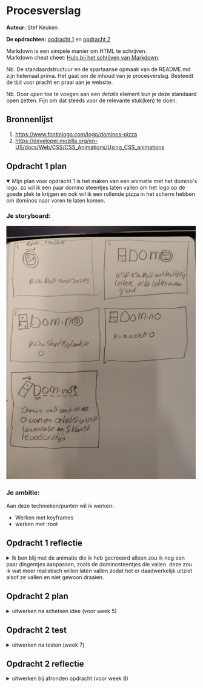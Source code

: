 # Procesverslag
**Auteur:** Stef Keuken

**De opdrachten:** [opdracht 1](Animatie/index.html) en [opdracht 2](opdracht2/index.html)


Markdown is een simpele manier om HTML te schrijven.  
Markdown cheat cheet: [Hulp bij het schrijven van Markdown](https://github.com/adam-p/markdown-here/wiki/Markdown-Cheatsheet).

Nb. De standaardstructuur en de spartaanse opmaak van de README.md zijn helemaal prima. Het gaat om de inhoud van je procesverslag. Besteedt de tijd voor pracht en praal aan je website.

Nb. Door *open* toe te voegen aan een *details* element kun je deze standaard open zetten. Fijn om dat steeds voor de relevante stuk(ken) te doen.



## Bronnenlijst
  1. https://www.fontinlogo.com/logo/dominos-pizza
  2. https://developer.mozilla.org/en-US/docs/Web/CSS/CSS_Animations/Using_CSS_animations



## Opdracht 1 plan

<details open>
  <summary>Mijn plan voor opdracht 1 is het maken van een animatie met het domino's logo. zo wil ik een paar domino steentjes laten vallen om het logo op de goede plek te krijgen en ook wil ik een rollende pizza in het scherm hebben om dominos naar voren te laten komen.</summary>


  ### Je storyboard:
  <img src="readme-images/Storyboard-dominoslogo.jpg" width="500px" alt="storyboard voor opdracht 1">


  ### Je ambitie: 
  Aan deze technieken/punten wil ik werken:
  - Werken met keyframes
  - werken met :root
 
</details>



## Opdracht 1 reflectie

<details>
  <summary>Ik ben blij met de animatie die ik heb gecreeerd alleen zou ik nog een paar dingentjes aanpassen, zoals de dominosteentjes die vallen. deze zou ik wat meer realistisch willen laten vallen zodat het er daadwerkelijk uitziet alsof ze vallen en niet gewoon draaien.</summary>


  ### Je uitkomst - karakteristiek screenshot(s):
  <img src="readme-images/Dominos-final.jpg" width="375px" alt="uitkomst opdracht 1">


  ### Dit ging goed/Heb ik geleerd: 
  Het goed werken met keyframes en animaties is best wel goed gelukt, ook ben ik wat beter geworden in het goed commenten bij mijn css zodat het wat overzichtelijker wordt.

  <img src="readme-images/Dominos-middle.jpg" width="375px" alt="top">


  ### Dit was lastig/Is niet gelukt:
  Realistisch laten vallen van de domino steentjes

  <img src="readme-images/Dominos-start.jpg" width="375px" alt="bummer">
</details>



## Opdracht 2 plan

<details>
  <summary>uitwerken na schetsen idee (voor week 5)</summary>


  ### Je ontwerp:
  <img src="readme-images/dummy-plaatje.svg" width="375px" alt="ontwerp opdracht 2">


  ### Je ambitie: 
  Aan deze technieken/punten wil ik werken:
  - punt 1
  - punt 2
  - nog een punt
  - ...
</details>



## Opdracht 2 test

<details>
  <summary>uitwerken na testen (week 7)</summary>

  Neem minimaal 5 bevindingen op:



  ### Bevinding 1:
  Omschrijving van wat er nog niet orde was (tekst en afbeeding(en)).

  #### oplossing:
  Beschrijving hoe je het hebt hebt opgelost of als het niet gelukt is hoe je het zou oplossen (tekst en afbeeding(en)).



  ### Bevinding 2:
  Omschrijving van wat er nog niet orde was (tekst en afbeeding(en)).

  #### oplossing:
  Beschrijving hoe je het hebt hebt opgelost of als het niet gelukt is hoe je het zou oplossen (tekst en afbeeding(en)).



  ### Bevinding 3:
  ...
</details>



## Opdracht 2 reflectie

<details>
  <summary>uitwerken bij afronden opdracht (voor week 8)</summary>

  ### Je uitkomst - karakteristiek screenshot(s):
  <img src="readme-images/dummy-plaatje.svg" width="375px" alt="uitkomst opdracht 2">


  ### Dit ging goed/Heb ik geleerd: 
  Korte omschrijving met plaatje(s)

  <img src="readme-images/dummy-plaatje.svg" width="375px" alt="top">


  ### Dit was lastig/Is niet gelukt:
  Korte omschrijving met plaatje(s)

  <img src="readme-images/dummy-plaatje.svg" width="375px" alt="bummer">
</details>
